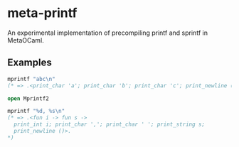 meta-printf
===========

An experimental implementation of precompiling printf and sprintf in MetaOCaml.

## Examples
```ocaml
mprintf "abc\n"
(* => .<print_char 'a'; print_char 'b'; print_char 'c'; print_newline ()>. *)
```

```ocaml
open Mprintf2

mprintf "%d, %s\n"
(* => .<fun i -> fun s ->
  print_int i; print_char ','; print_char ' '; print_string s;
  print_newline ()>.
*)
```
